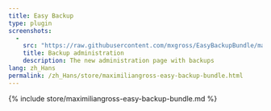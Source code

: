 ```yaml
---
title: Easy Backup
type: plugin
screenshots:
  - 
    src: "https://raw.githubusercontent.com/mxgross/EasyBackupBundle/master/screenshot.jpg"
    title: Backup administration
    description: The new administration page with backups 
lang: zh_Hans
permalink: /zh_Hans/store/maximiliangross-easy-backup-bundle.html
---
```


{% include store/maximiliangross-easy-backup-bundle.md %}
